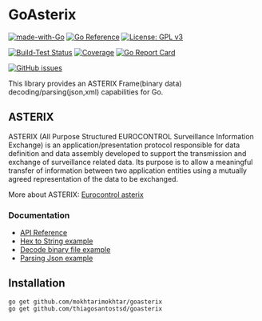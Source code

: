 # GoAsterix

[![made-with-Go](https://img.shields.io/badge/Made%20with-Go-1f425f.svg)](http://golang.org)
[![Go Reference](https://pkg.go.dev/badge/github.com/mokhtarimokhtar/goasterix.svg)](https://pkg.go.dev/github.com/mokhtarimokhtar/goasterix)
[![License: GPL v3](https://img.shields.io/badge/License-GPLv3-blue.svg)](https://www.gnu.org/licenses/gpl-3.0)

[![Build-Test Status](https://github.com/mokhtarimokhtar/goasterix/actions/workflows/ci.yml/badge.svg)](https://github.com/mokhtarimokhtar/goasterix/actions?workflow=test)
[![Coverage](https://codecov.io/gh/mokhtarimokhtar/goasterix/branch/main/graphs/badge.svg?branch=main)](https://codecov.io/gh/mokhtarimokhtar/goasterix)
[![Go Report Card](https://goreportcard.com/badge/github.com/mokhtarimokhtar/goasterix)](https://goreportcard.com/report/github.com/mokhtarimokhtar/goasterix)

[![GitHub issues](https://img.shields.io/github/issues/mokhtarimokhtar/goasterix)](https://github.com/mokhtarimokhtar/goasterix/issues)

This library provides an ASTERIX Frame(binary data) decoding/parsing(json,xml) capabilities for Go.

## ASTERIX

ASTERIX (All Purpose Structured EUROCONTROL Surveillance Information Exchange) is an application/presentation protocol
responsible for data definition and data assembly developed to support the transmission and exchange of surveillance
related data. Its purpose is to allow a meaningful transfer of information between two application entities using a
mutually agreed representation of the data to be exchanged.

More about ASTERIX: [Eurocontrol asterix](https://www.eurocontrol.int/asterix)

### Documentation

* [API Reference](https://pkg.go.dev/github.com/mokhtarimokhtar/goasterix)
* [Hex to String example](https://github.com/mokhtarimokhtar/goasterix/tree/main/examples/hextostring)
* [Decode binary file example](https://github.com/mokhtarimokhtar/goasterix/tree/main/examples/readfile)
* [Parsing Json example](https://github.com/mokhtarimokhtar/goasterix/tree/main/examples/readfiletojson)

## Installation
    
    go get github.com/mokhtarimokhtar/goasterix
    go get github.com/thiagosantostsd/goasterix
